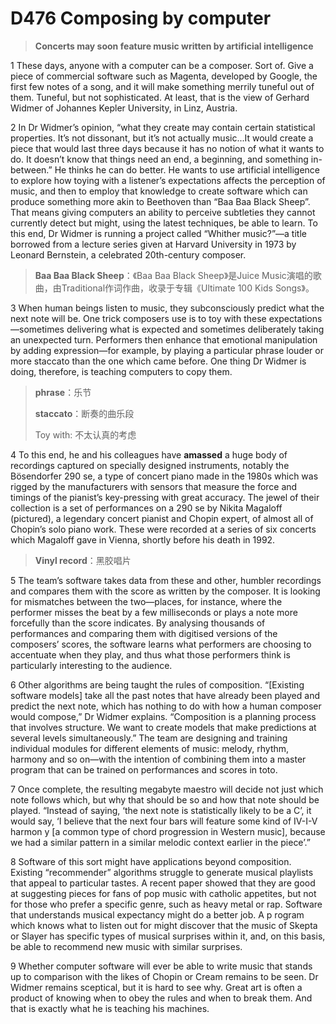 # D476 Composing by computer
> **Concerts may soon feature music written by artificial intelligence**
 > 

1 These days, anyone with a computer can be a composer. Sort of. Give a piece of commercial software such as Magenta, developed by Google, the first few notes of a song, and it will make something merrily tuneful out of them. Tuneful, but not sophisticated. At least, that is the view of Gerhard Widmer of Johannes Kepler University, in Linz, Austria.

2 In Dr Widmer’s opinion, “what they create may contain certain statistical properties. It’s not dissonant, but it’s not actually music...It would create a piece that would last three days because it has no notion of what it wants to do. It doesn’t know that things need an end, a beginning, and something in-between.” He thinks he can do better. He wants to use artificial intelligence to explore how toying with a listener’s expectations affects the perception of music, and then to employ that knowledge to create software which can produce something more akin to Beethoven than “Baa Baa Black Sheep”. That means giving computers an ability to perceive subtleties they cannot currently detect but might, using the latest techniques, be able to learn. To this end, Dr Widmer is running a project called “Whither music?”—a title borrowed from a lecture series given at Harvard University in 1973 by Leonard Bernstein, a celebrated 20th-century composer.

> **Baa Baa Black Sheep**：《Baa Baa Black Sheep》是Juice Music演唱的歌曲，由Traditional作词作曲，收录于专辑《Ultimate 100 Kids Songs》。
>

3 When human beings listen to music, they subconsciously predict what the next note will be. One trick composers use is to toy with these expectations—sometimes delivering what is expected and sometimes deliberately taking an unexpected turn. Performers then enhance that emotional manipulation by adding expression—for example, by playing a particular phrase louder or more staccato than the one which came before. One thing Dr Widmer is doing, therefore, is teaching computers to copy them.

> **phrase**：乐节
>
> **staccato**：断奏的曲乐段
>
> Toy with: 不太认真的考虑
>

4 To this end, he and his colleagues have **amassed** a huge body of recordings captured on specially designed instruments, notably the Bösendorfer 290 se, a type of concert piano made in the 1980s which was rigged by the manufacturers with sensors that measure the force and timings of the pianist’s key-pressing with great accuracy. The jewel of their collection is a set of performances on a 290 se by Nikita Magaloff (pictured), a legendary concert pianist and Chopin expert, of almost all of Chopin’s solo piano work. These were recorded at a series of six concerts which Magaloff gave in Vienna, shortly before his death in 1992.

> **Vinyl record**：黑胶唱片
>

5 The team’s software takes data from these and other, humbler recordings and compares them with the score as written by the composer. It is looking for mismatches between the two—places, for instance, where the performer misses the beat by a few milliseconds or plays a note more forcefully than the score indicates. By analysing thousands of performances and comparing them with digitised versions of the composers’ scores, the software learns what performers are choosing to accentuate when they play, and thus what those performers think is particularly interesting to the audience.

6 Other algorithms are being taught the rules of composition. “[Existing software models] take all the past notes that have already been played and predict the next note, which has nothing to do with how a human composer would compose,” Dr Widmer explains. “Composition is a planning process that involves structure. We want to create models that make predictions at several levels simultaneously.” The team are designing and training individual modules for different elements of music: melody, rhythm, harmony and so on—with the intention of combining them into a master program that can be trained on performances and scores in toto.

7 Once complete, the resulting megabyte maestro will decide not just which note follows which, but why that should be so and how that note should be played. “Instead of saying, ‘the next note is statistically likely to be a C’, it would say, ‘I believe that the next four bars will feature some kind of IV-I-V harmon y [a common type of chord progression in Western music], because we had a similar pattern in a similar melodic context earlier in the piece’.”

8 Software of this sort might have applications beyond composition. Existing “recommender” algorithms struggle to generate musical playlists that appeal to particular tastes. A recent paper showed that they are good at suggesting pieces for fans of pop music with catholic appetites, but not for those who prefer a specific genre, such as heavy metal or rap. Software that understands musical expectancy might do a better job. A p rogram which knows what to listen out for might discover that the music of Skepta or Slayer has specific types of musical surprises within it, and, on this basis, be able to recommend new music with similar surprises.

9 Whether computer software will ever be able to write music that stands up to comparison with the likes of Chopin or Cream remains to be seen. Dr Widmer remains sceptical, but it is hard to see why. Great art is often a product of knowing when to obey the rules and when to break them. And that is exactly what he is teaching his machines.

